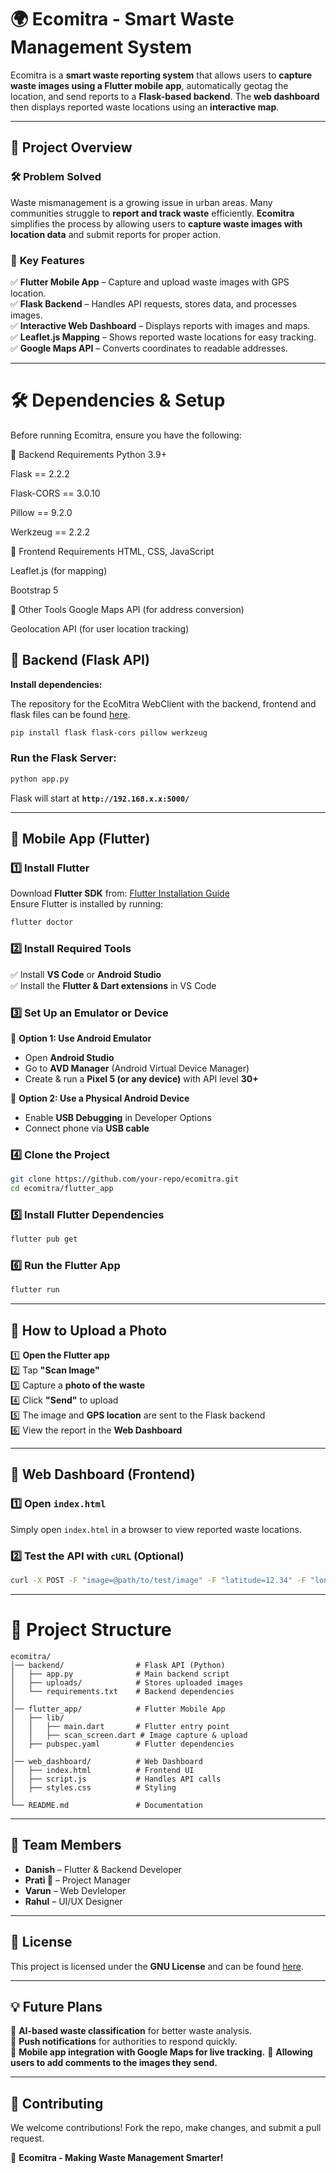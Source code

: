 # 🌍 **Ecomitra - Smart Waste Management System**  

Ecomitra is a **smart waste reporting system** that allows users to **capture waste images using a Flutter mobile app**, automatically geotag the location, and send reports to a **Flask-based backend**. The **web dashboard** then displays reported waste locations using an **interactive map**.  

---

## 🚀 **Project Overview**  

### 🛠 **Problem Solved**  
Waste mismanagement is a growing issue in urban areas. Many communities struggle to **report and track waste** efficiently. **Ecomitra** simplifies the process by allowing users to **capture waste images with location data** and submit reports for proper action.  

### 🔑 **Key Features**  
✅ **Flutter Mobile App** – Capture and upload waste images with GPS location.  
✅ **Flask Backend** – Handles API requests, stores data, and processes images.  
✅ **Interactive Web Dashboard** – Displays reports with images and maps.  
✅ **Leaflet.js Mapping** – Shows reported waste locations for easy tracking.  
✅ **Google Maps API** – Converts coordinates to readable addresses.  

---

# 🛠 **Dependencies & Setup**  

Before running Ecomitra, ensure you have the following:

📌 Backend Requirements
Python 3.9+

Flask == 2.2.2

Flask-CORS == 3.0.10

Pillow == 9.2.0

Werkzeug == 2.2.2

📌 Frontend Requirements
HTML, CSS, JavaScript

Leaflet.js (for mapping)

Bootstrap 5

📌 Other Tools
Google Maps API (for address conversion)

Geolocation API (for user location tracking)



## 📌 **Backend (Flask API)**  
**Install dependencies:**  

The repository for the EcoMitra WebClient with the backend, frontend and flask files can be found [here](https://github.com/danishistired/EcoMitraWebClient).

```sh
pip install flask flask-cors pillow werkzeug
```

### **Run the Flask Server:**  
```sh
python app.py
```
Flask will start at **`http://192.168.x.x:5000/`**  

---

## 📌 **Mobile App (Flutter)**  

### **1️⃣ Install Flutter**  
Download **Flutter SDK** from: [Flutter Installation Guide](https://flutter.dev/docs/get-started/install)  
Ensure Flutter is installed by running:  
```sh
flutter doctor
```

### **2️⃣ Install Required Tools**  
✅ Install **VS Code** or **Android Studio**  
✅ Install the **Flutter & Dart extensions** in VS Code  

### **3️⃣ Set Up an Emulator or Device**  
📱 **Option 1: Use Android Emulator**  
- Open **Android Studio**  
- Go to **AVD Manager** (Android Virtual Device Manager)  
- Create & run a **Pixel 5 (or any device)** with API level **30+**  

📱 **Option 2: Use a Physical Android Device**  
- Enable **USB Debugging** in Developer Options  
- Connect phone via **USB cable**  

### **4️⃣ Clone the Project**  
```sh
git clone https://github.com/your-repo/ecomitra.git
cd ecomitra/flutter_app
```

### **5️⃣ Install Flutter Dependencies**  
```sh
flutter pub get
```

### **6️⃣ Run the Flutter App**  
```sh
flutter run
```

---

## 📸 **How to Upload a Photo**  

1️⃣ **Open the Flutter app**  
2️⃣ Tap **"Scan Image"**  
3️⃣ Capture a **photo of the waste**  
4️⃣ Click **"Send"** to upload  
5️⃣ The image and **GPS location** are sent to the Flask backend  
6️⃣ View the report in the **Web Dashboard**  

---

## 📌 **Web Dashboard (Frontend)**  

### **1️⃣ Open `index.html`**  
Simply open `index.html` in a browser to view reported waste locations.  

### **2️⃣ Test the API with `cURL` (Optional)**  
```sh
curl -X POST -F "image=@path/to/test/image" -F "latitude=12.34" -F "longitude=56.78" http://192.168.x.x:5000/upload
```

---

# 📜 **Project Structure**  

```
ecomitra/
│── backend/                # Flask API (Python)
│   ├── app.py              # Main backend script
│   ├── uploads/            # Stores uploaded images
│   └── requirements.txt    # Backend dependencies
│
│── flutter_app/            # Flutter Mobile App
│   ├── lib/
│   │   ├── main.dart       # Flutter entry point
│   │   ├── scan_screen.dart # Image capture & upload
│   ├── pubspec.yaml        # Flutter dependencies
│
│── web_dashboard/          # Web Dashboard
│   ├── index.html          # Frontend UI
│   ├── script.js           # Handles API calls
│   ├── styles.css          # Styling
│
└── README.md               # Documentation
```

---

## 👥 **Team Members**  
- **Danish** – Flutter & Backend Developer  
- **Prati 🌻** – Project Manager
- **Varun** – Web Devleloper
- **Rahul** – UI/UX Designer

---

## 📜 **License**  
This project is licensed under the **GNU License** and can be found [here](https://github.com/danishistired/EcoMitra/blob/main/LICENSE.md).  

---

## 💡 **Future Plans**  
🔹 **AI-based waste classification** for better waste analysis.  
🔹 **Push notifications** for authorities to respond quickly.  
🔹 **Mobile app integration with Google Maps for live tracking.**
🔹 **Allowing users to add comments to the images they send.**

---

## 🤝 **Contributing**  
We welcome contributions! Fork the repo, make changes, and submit a pull request.  

🚀 **Ecomitra - Making Waste Management Smarter!**  
